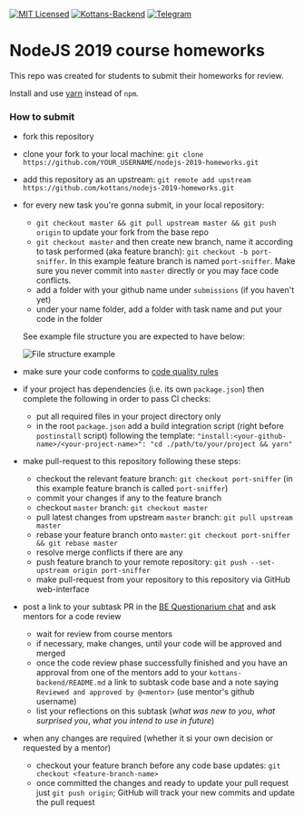 [![MIT Licensed][icon-mit]][license]
[![Kottans-Backend][icon-kottans-be]][kottans-backend]
[![Telegram][icon-chat]][chat]

#  NodeJS 2019 course homeworks
This repo was created for students to submit their homeworks for review. 

Install and use [yarn](https://yarnpkg.com/en/docs/install)
instead of `npm`.

### How to submit
- fork this repository
- clone your fork to your local machine: `git clone https://github.com/YOUR_USERNAME/nodejs-2019-homeworks.git`
- add this repository as an upstream: `git remote add upstream https://github.com/kottans/nodejs-2019-homeworks.git`
- for every new task you're gonna submit, in your local repository:
  - `git checkout master && git pull upstream master && git push origin` to update your fork from the base repo
  - `git checkout master` and then create new branch, name it according to task performed (aka feature branch): `git checkout -b port-sniffer`. In this example feature branch is named `port-sniffer`.
    Make sure you never commit into `master` directly or you may face code conflicts.
  - add a folder with your github name under  `submissions` (if you haven't yet)
  - under your name folder, add a folder with task name and put your code in the folder

  See example file structure you are expected to have below:

  ![File structure example](img/file-structure.png)
- make sure your code conforms to [code quality rules](CODE_QUALITY.md)
- if your project has dependencies (i.e. its own `package.json`)
  then complete the following in order to pass CI checks:
  - put all required files in your project directory only
  - in the root `package.json` add a build integration script
    (right before `postinstall` script) following the template:
    `"install:<your-github-name>/<your-project-name>": "cd ./path/to/your/project && yarn"`
- make pull-request to this repository following these steps:
  - checkout the relevant feature branch: `git checkout port-sniffer` (in this example feature branch is called `port-sniffer`)
  - commit your changes if any to the feature branch
  - checkout `master` branch: `git checkout master`
  - pull latest changes from upstream `master` branch: `git pull upstream master`
  - rebase your feature branch onto `master`: `git checkout port-sniffer && git rebase master`
  - resolve merge conflicts if there are any
  - push feature branch to your remote repository: `git push --set-upstream origin port-sniffer`
  - make pull-request from your repository to this repository via GitHub web-interface
- post a link to your subtask PR in the
     [BE Questionarium chat](https://t.me/joinchat/DqrdixM_mjurcmQkkQ11Og)
     and ask mentors for a code review
     * wait for review from course mentors
     * if necessary, make changes, until your code will be approved and merged
     * once the code review phase successfully finished
     and you have an approval from one of the mentors
     add to your `kottans-backend/README.md`
     a link to subtask code base and
     a note saying `Reviewed and approved by @<mentor>`
     (use mentor's github username)
     * list your reflections on this subtask
       (_what was new to you_, _what surprised you_, _what you intend to use in future_)
- when any changes are required (whether it si your own decision or requested by a mentor)
  * checkout your feature branch before any code base updates: `git checkout <feature-branch-name>`
  * once committed the changes and ready to update your pull request just `git push origin`;
    GitHub will track your new commits and update the pull request
     
[icon-mit]: https://img.shields.io/badge/license-MIT-blue.svg
[license]: https://github.com/OleksiyRudenko/a-tiny-JS-world/blob/master/LICENSE.md
[icon-chat]: https://img.shields.io/badge/chat-on%20telegram-blue.svg

[icon-kottans-be]: https://img.shields.io/badge/%3D(%5E.%5E)%3D-backend-yellow.svg
[kottans-backend]: https://github.com/kottans/backend
[chat]: https://t.me/joinchat/Dqrdixe1c2K9bXUFBzNWtg
